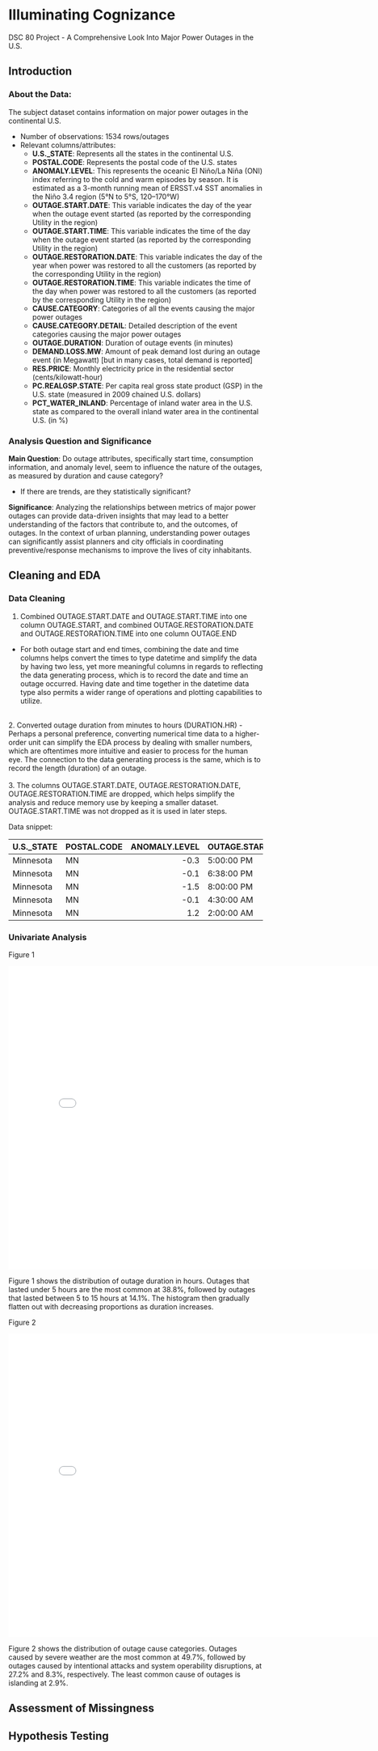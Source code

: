 # Illuminating Cognizance
DSC 80 Project - A Comprehensive Look Into Major Power Outages in the U.S.

## Introduction 

### About the Data:

The subject dataset contains information on major power outages in the continental U.S.

- Number of observations: 1534 rows/outages
- Relevant columns/attributes:
    - **U.S._STATE**: Represents all the states in the continental U.S.
    - **POSTAL.CODE**: Represents the postal code of the U.S. states
    - **ANOMALY.LEVEL**: This represents the oceanic El Niño/La Niña (ONI) index referring to the cold and warm episodes by season. It is estimated as a 3-month running mean of ERSST.v4 SST anomalies in the Niño 3.4 region (5°N to 5°S, 120–170°W)
    - **OUTAGE.START.DATE**: This variable indicates the day of the year when the outage event started (as reported by the corresponding Utility in the region)
    - **OUTAGE.START.TIME**: This variable indicates the time of the day when the outage event started (as reported by the corresponding Utility in the region)
    - **OUTAGE.RESTORATION.DATE**: This variable indicates the day of the year when power was restored to all the customers (as reported by the corresponding Utility in the region)
    - **OUTAGE.RESTORATION.TIME**: This variable indicates the time of the day when power was restored to all the customers (as reported by the corresponding Utility in the region)
    - **CAUSE.CATEGORY**: Categories of all the events causing the major power outages
    - **CAUSE.CATEGORY.DETAIL**: Detailed description of the event categories causing the major power outages
    - **OUTAGE.DURATION**: Duration of outage events (in minutes)
    - **DEMAND.LOSS.MW**: Amount of peak demand lost during an outage event (in Megawatt) [but in many cases, total demand is reported]
    - **RES.PRICE**: Monthly electricity price in the residential sector (cents/kilowatt-hour)
    - **PC.REALGSP.STATE**: Per capita real gross state product (GSP) in the U.S. state (measured in 2009 chained U.S. dollars)
    - **PCT_WATER_INLAND**: Percentage of inland water area in the U.S. state as compared to the overall inland water area in the continental U.S. (in %)

### Analysis Question and Significance

<b>Main Question</b>:  Do outage attributes, specifically start time, consumption information, and anomaly level, seem to influence the nature of the outages, as measured by duration and cause category?
- If there are trends, are they statistically significant?

<b>Significance</b>:  Analyzing the relationships between metrics of major power outages can provide data-driven insights that may lead to a better understanding of the factors that contribute to, and the outcomes, of outages. In the context of urban planning, understanding power outages can significantly assist planners and city officials in coordinating preventive/response mechanisms to improve the lives of city inhabitants.

## Cleaning and EDA

### Data Cleaning

1. Combined OUTAGE.START.DATE and OUTAGE.START.TIME into one column OUTAGE.START, and combined OUTAGE.RESTORATION.DATE and OUTAGE.RESTORATION.TIME into one column OUTAGE.END
- For both outage start and end times, combining the date and time columns helps convert the times to type datetime and simplify the data by having two less, yet more meaningful columns in regards to reflecting the data generating process, which is to record the date and time an outage occurred. Having date and time together in the datetime data type also permits a wider range of operations and plotting capabilities to utilize.<br>
</br>
2. Converted outage duration from minutes to hours (DURATION.HR)
- Perhaps a personal preference, converting numerical time data to a higher-order unit can simplify the EDA process by dealing with smaller numbers, which are oftentimes more intuitive and easier to process for the human eye. The connection to the data generating process is the same, which is to record the length (duration) of an outage.<br>
</br>
3. The columns OUTAGE.START.DATE, OUTAGE.RESTORATION.DATE, OUTAGE.RESTORATION.TIME are dropped, which helps simplify the analysis and reduce memory use by keeping a smaller dataset. OUTAGE.START.TIME was not dropped as it is used in later steps.

Data snippet:

| U.S._STATE   | POSTAL.CODE   |   ANOMALY.LEVEL | OUTAGE.START.TIME   | CAUSE.CATEGORY     | CAUSE.CATEGORY.DETAIL   |   DEMAND.LOSS.MW |   RES.PRICE |   PC.REALGSP.STATE |   PCT_WATER_INLAND |   DURATION.HR |
|:-------------|:--------------|----------------:|:--------------------|:-------------------|:------------------------|-----------------:|------------:|-------------------:|-------------------:|--------------:|
| Minnesota    | MN            |            -0.3 | 5:00:00 PM          | severe weather     | nan                     |              nan |       11.6  |              51268 |            5.47874 |    51         |
| Minnesota    | MN            |            -0.1 | 6:38:00 PM          | intentional attack | vandalism               |              nan |       12.12 |              53499 |            5.47874 |     0.0166667 |
| Minnesota    | MN            |            -1.5 | 8:00:00 PM          | severe weather     | heavy wind              |              nan |       10.87 |              50447 |            5.47874 |    50         |
| Minnesota    | MN            |            -0.1 | 4:30:00 AM          | severe weather     | thunderstorm            |              nan |       11.79 |              51598 |            5.47874 |    42.5       |
| Minnesota    | MN            |             1.2 | 2:00:00 AM          | severe weather     | nan                     |              250 |       13.07 |              54431 |            5.47874 |    29         |

### Univariate Analysis

Figure 1
<iframe src='assets/uni_1.html' width=800 height=600 frameBorder=0></iframe>

Figure 1 shows the distribution of outage duration in hours. Outages that lasted under 5 hours are the most common at 38.8%, followed by outages that lasted between 5 to 15 hours at 14.1%. The histogram then gradually flatten out with decreasing proportions as duration increases.

Figure 2
<iframe src='assets/uni_2.html' width=800 height=600 frameBorder=0></iframe>

Figure 2 shows the distribution of outage cause categories. Outages caused by severe weather are the most common at 49.7%, followed by outages caused by intentional attacks and system operability disruptions, at 27.2% and 8.3%, respectively. The least common cause of outages is islanding at 2.9%.


## Assessment of Missingness


## Hypothesis Testing


